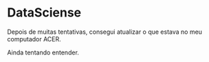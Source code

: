 # DataSciense

Depois de muitas tentativas, consegui atualizar o que estava no meu computador ACER.

Ainda tentando entender.

